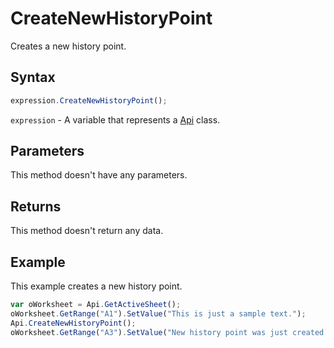 # CreateNewHistoryPoint

Creates a new history point.

## Syntax

```javascript
expression.CreateNewHistoryPoint();
```

`expression` - A variable that represents a [Api](../Api.md) class.

## Parameters

This method doesn't have any parameters.

## Returns

This method doesn't return any data.

## Example

This example creates a new history point.

```javascript
var oWorksheet = Api.GetActiveSheet();
oWorksheet.GetRange("A1").SetValue("This is just a sample text.");
Api.CreateNewHistoryPoint();
oWorksheet.GetRange("A3").SetValue("New history point was just created.");
```
